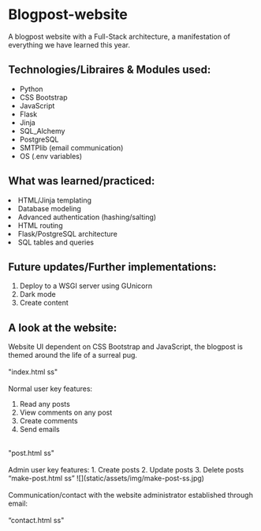 # Blogpost-website
A blogpost website with a Full-Stack architecture, a manifestation of everything we have learned this year.

## Technologies/Libraires & Modules used:
<ul>
  <li>Python</li>
  <li>CSS Bootstrap</li>
  <li>JavaScript</li>
  <li>Flask</li>
  <li>Jinja</li>
  <li>SQL_Alchemy</li>
  <li>PostgreSQL</li>
  <li>SMTPlib (email communication)</li>
  <li>OS (.env variables)</li>
</ul>

## What was learned/practiced:
<li>HTML/Jinja templating</li>
<li>Database modeling</li>
<li>Advanced authentication (hashing/salting)</li>
<li>HTML routing</li>
<li>Flask/PostgreSQL architecture</li>
<li>SQL tables and queries</li>

## Future updates/Further implementations:
1. Deploy to a WSGI server using GUnicorn
2. Dark mode
3. Create content

## A look at the website:
Website UI dependent on CSS Bootstrap and JavaScript, 
the blogpost is themed around the life of a surreal pug.
<br>
<br>
"index.html ss"
<br>
<br>
Normal user key features:
1. Read any posts
2. View comments on any post
3. Create comments
4. Send emails
<br>
"post.html ss"
<br>
<br>
Admin user key features:
1. Create posts
2. Update posts
3. Delete posts
<br>
“make-post.html ss”
![](static/assets/img/make-post-ss.jpg)
<br>
<br>
Communication/contact with the website administrator established through email:
<br>
<br>
 “contact.html ss"
